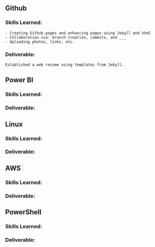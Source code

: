 
## Github
  ### Skills Learned:
    - Creating Github pages and enhancing pages using Jekyll and html
    - Collaboration via: branch creation, commits, and ___
    - Uploading photos, links, etc.

  ### Deliverable: 
    Established a web resume using templates from Jekyll.

## Power BI
### Skills Learned:

### Deliverable:

## Linux
### Skills Learned:

### Deliverable:

## AWS
### Skills Learned:

### Deliverable:

## PowerShell
### Skills Learned:

### Deliverable:

